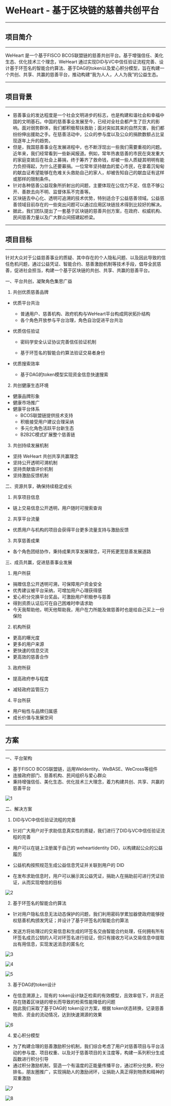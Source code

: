 # WeHeart - 基于区块链的慈善共创平台

---

## 项目简介

---

WeHeart 是一个基于FISCO BCOS联盟链的慈善共创平台。基于增强信任、美化生态、优化技术三个理念，WeHeart 通过实现DID与VC中信任验证流程完善、设计基于环签名的智能合约算法、基于DAG的token以及爱心积分模型，旨在构建一个共创、共享、共赢的慈善平台，推动构建“我为人人，人人为我”的公益生态。

---

## 项目背景

---

- 慈善事业的发达程度是一个社会文明进步的标志，也是构建和谐社会和幸福中国的文明基石。中国的慈善事业发展至今，已经对全社会都产生了巨大的影响。面对弱势群体，我们都积极帮扶救助；面对突如其来的自然灾害，我们都纷纷伸出援助之手。在慈善活动中，公众的参与度以及公众的捐款数额占比呈现逐年上升的趋势。
- 但是，我国慈善事业在发展进程中，也不断浮现出一些我们需要重视的问题。近年来，我们经常看到一些新闻报道。例如，常年热衷慈善的市民在突发重大的家庭变故后在社会上募捐，终于筹齐了救命钱，却被一些人质疑其明明有能力负担得起，为什么还要募捐。一位常年坚持献血的爱心市民，在拿着沉甸甸的献血证希望能够在危难关头救助自己的家人，却被告知自己的献血证有这样或那样的限制条件。
- 针对各种慈善公益现象所折射出的间题，主要体现在公信力不足、信息不够公开、善款去向不明、监督体系不完善等。
- 区块链去中心化、透明可追溯的技术优势，特别适合于公益慈善领域。公益慈善领域目前存在的一些突出问题可以通过应用区块链技术得到比较好的解决。
- 据此，我们团队提出了一套基于区块链的慈善共创方案，在政府、权威机构、民间慈善力量以及广大群众间搭建起桥梁。

---

## 项目目标

---

针对大众对于公益慈善事业的质疑、其中存在的个人隐私问题、以及因此导致的信任危机问题，通过公益凭证、智能合约、慈善激励机制等技术手段，倡导全民慈善，促进社会担当，构建一个基于区块链的共创、共享、共赢的慈善平台。

一、平台共创，凝聚角色集思广益

1. 共创优质慈善品牌

- 优质平台共治

  - 普通用户、慈善机构、政府机构与WeHeart平台构成网状拓扑结构
  - 各个角色开放参与平台治理，角色自治促进平台共治

- 优质信任验证

  - 密码学安全认证协议完善信任验证机制

  - 基于环签名的智能合约算法验证交易者身份

- 优质搜索效率

  - 基于DAG的token模型实现资金信息快速搜索

2. 共创健康生态环境

- 健康品牌形象
- 健康市场推广
- 健康平台体系
  - BCOS联盟链提供技术支持
  - 积极接受用户建议合理采纳
  - 多元化角色活跃平台新生态
  - B2B2C模式扩展整个慈善链

3. 共创持续发展机制

- 坚持 WeHeart 共创共享共赢理念
- 坚持公开透明可溯机制
- 坚持贡献值评价机制
- 坚持激励反馈机制

 二、资源共享，确保持续稳定成长

1. 共享项目信息

- 链上交易信息公开透明，用户随时可搜索查询

2. 共享平台流量

- 优质用户与机构的项目会获得平台更多流量支持与激励反馈

3. 共享慈善成果

- 各个角色团结协作，秉持成果共享发展理念，可开拓更宽慈善发展道路

 三、成员共赢，促进慈善事业发展

1. 用户所获

- 捐赠信息公开透明可溯，可保障用户资金安全
- 优秀建议被平台采纳，可增加用户心理获得感
- 爱心积分兑换平台奖品，可激励用户积极参与慈善
- 得到资质认证后可在自己困难时申请求助
- 今天我帮助他，明天他帮助我，用户在力所能及做慈善时也是给自己买上一份保险

2. 机构所获

- 更高的曝光度
- 更多的用户来源
- 更快速的信息交流
- 更高效的慈善合作

3. 政府所获  

- 提高政府参与程度

- 减轻政府监管压力

4. 平台所获

- 用户粘性与品牌归属感
- 成长价值与发展空间

---

## 方案

---

一、平台架构

- 基于FISCO BCOS联盟链，运用WeIdentity、WeBASE、WeCross等组件
- 连接政府部门、慈善机构、民间组织与爱心群众
- 秉持增强信任、美化生态、优化技术三大理念，着力构建共创、共享、共赢的慈善平台

![1](./img/1.png)

二、解决方案

1. DID与VC中信任验证流程的完善

- 针对广大用户对于求助信息真实性的质疑，我们进行了DID与VC中信任验证流程的完善

- 用户可以在链上注册属于自己的 weheartidentity DID，以构建起公众的公益履历
- 公益机构按照规范生成公益信息凭证并关联到用户的 DID
- 在发布求助信息时，用户可以展示其公益凭证，捐助人在捐助前可进行凭证验证，从而实现增信的目标

![2](./img./2.png)

2. 基于环签名的智能合约算法

- 针对用户隐私信息无法动态保护的问题，我们利用密码学累加器使政府能够授权慈善机构颁发凭证；并设计了基于环签名的智能合约算法

- 发送方将处理过的交易信息和生成的环签名交由智能合约处理，任何拥有所有环签名成员公钥的人可对环签名进行验证，但只有接收方可从交易信息中提取出有用信息，实现发送消息的匿名化

![3](./img/3.png)

![4](./img/4.png)

![5](./img/5.png)

3. 基于DAG的token设计

- 在信息溯源上，现有的 token设计缺乏检索的有效模型，且效率低下，并且还存在随着区块链的增长而导致的检索性能降低的问题
- 因此我们采取了基于DAG的 token设计方案，根据 token状态转换，记录慈善物资、资金的流动情况，达到快速溯源的效果

![6](./img/6.png)

4. 爱心积分模型

- 为了构建合理的慈善激励积分机制，我们综合考虑了用户对慈善项目与平台活动的参与度、项目权重、以及对于慈善项目的关注度等，构建一系列积分生成函数进行积分引导
- 通过积分激励机制，营造一个有温度的正能量传播平台，通过积分兑换，积分排名，朋友圈推广，实现捐助人的激励闭环，让捐助人真正得到物质和精神的双重激励

![7](./img/7.png)

![8](./img/8.png)

